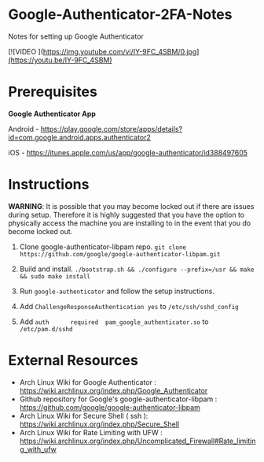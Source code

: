 # Google-Authenticator-2FA-Notes
Notes for setting up Google Authenticator

[![VIDEO ](https://img.youtube.com/vi/IY-9FC_4SBM/0.jpg](https://youtu.be/IY-9FC_4SBM)


# Prerequisites

**Google Authenticator App**

Android - https://play.google.com/store/apps/details?id=com.google.android.apps.authenticator2

iOS - https://itunes.apple.com/us/app/google-authenticator/id388497605




# Instructions

__WARNING__: It is possible that you may become locked out if there are issues during setup. Therefore it is highly suggested that you have the option to physically access the machine you are installing to in the event that you do become locked out.

1) Clone google-authenticator-libpam repo.
`git clone https://github.com/google/google-authenticator-libpam.git`

2) Build and install. `./bootstrap.sh && ./configure --prefix=/usr && make && sudo make install`

3) Run `google-authenticator` and follow the setup instructions.

4) Add `ChallengeResponseAuthentication yes` to `/etc/ssh/sshd_config`

5) Add `auth      required  pam_google_authenticator.so` to `/etc/pam.d/sshd`




# External Resources

- Arch Linux Wiki for Google Authenticator : https://wiki.archlinux.org/index.php/Google_Authenticator
- Github repository for Google's google-authenticator-libpam : https://github.com/google/google-authenticator-libpam
- Arch Linux Wiki for Secure Shell ( ssh ): https://wiki.archlinux.org/index.php/Secure_Shell
- Arch Linux Wiki for Rate Limiting with UFW : https://wiki.archlinux.org/index.php/Uncomplicated_Firewall#Rate_limiting_with_ufw
